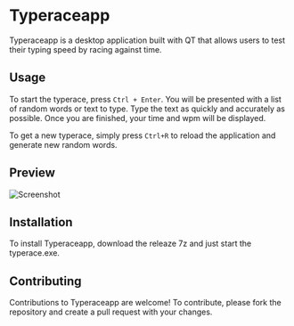 # Typeraceapp

Typeraceapp is a desktop application built with QT that allows users to test their typing speed by racing against time. 

## Usage

To start the typerace, press ``Ctrl + Enter``. You will be presented with a list of random words or text to type. Type the text as quickly and accurately as possible. Once you are finished, your time and wpm will be displayed.

To get a new typerace, simply press ``Ctrl+R`` to reload the application and generate new random words.

## Preview

![Screenshot](https://cdn.discordapp.com/attachments/942927120148082779/1086369259766153316/Typerace_SXyyWbOjoe.gif)

## Installation

To install Typeraceapp, download the releaze 7z and just start the typerace.exe.

## Contributing

Contributions to Typeraceapp are welcome! To contribute, please fork the repository and create a pull request with your changes. 
